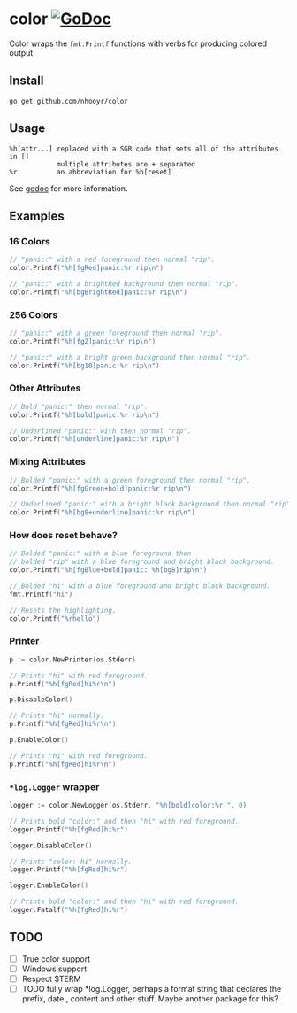 # color [![GoDoc](https://godoc.org/github.com/nhooyr/color?status.svg)](https://godoc.org/github.com/nhooyr/color)

Color wraps the `fmt.Printf` functions with verbs for producing colored output.

## Install
```
go get github.com/nhooyr/color
```

## Usage
```
%h[attr...]	replaced with a SGR code that sets all of the attributes in []
			multiple attributes are + separated
%r			an abbreviation for %h[reset]
```

See [godoc](https://godoc.org/github.com/nhooyr/color) for more information.

## Examples
### 16 Colors
```go
// "panic:" with a red foreground then normal "rip".
color.Printf("%h[fgRed]panic:%r rip\n")

// "panic:" with a brightRed background then normal "rip".
color.Printf("%h[bgBrightRed]panic:%r rip\n")
```

### 256 Colors
```go
// "panic:" with a green foreground then normal "rip".
color.Printf("%h[fg2]panic:%r rip\n")

// "panic:" with a bright green background then normal "rip".
color.Printf("%h[bg10]panic:%r rip\n")
```

### Other Attributes
```go
// Bold "panic:" then normal "rip".
color.Printf("%h[bold]panic:%r rip\n")

// Underlined "panic:" with then normal "rip".
color.Printf("%h[underline]panic:%r rip\n")
```

### Mixing Attributes
```go
// Bolded "panic:" with a green foreground then normal "rip".
color.Printf("%h[fgGreen+bold]panic:%r rip\n")

// Underlined "panic:" with a bright black background then normal "rip".
color.Printf("%h[bg8+underline]panic:%r rip\n")
```

### How does reset behave?
```go
// Bolded "panic:" with a blue foreground then
// bolded "rip" with a blue foreground and bright black background.
color.Printf("%h[fgBlue+bold]panic: %h[bg8]rip\n")

// Bolded "hi" with a blue foreground and bright black background.
fmt.Printf("hi")

// Resets the highlighting.
color.Printf("%rhello")
```

### Printer
```go
p := color.NewPrinter(os.Stderr)

// Prints "hi" with red foreground.
p.Printf("%h[fgRed]hi%r\n")

p.DisableColor()

// Prints "hi" normally.
p.Printf("%h[fgRed]hi%r\n")

p.EnableColor()

// Prints "hi" with red foreground.
p.Printf("%h[fgRed]hi%r\n")
```

### `*log.Logger` wrapper
```go
logger := color.NewLogger(os.Stderr, "%h[bold]color:%r ", 0)

// Prints bold "color:" and then "hi" with red foreground.
logger.Printf("%h[fgRed]hi%r")

logger.DisableColor()

// Prints "color: hi" normally.
logger.Printf("%h[fgRed]hi%r")

logger.EnableColor()

// Prints bold "color:" and then "hi" with red foreground.
logger.Fatalf("%h[fgRed]hi%r")
```

## TODO
- [ ] True color support
- [ ] Windows support
- [ ] Respect $TERM
- [ ] TODO fully wrap \*log.Logger, perhaps a format string that declares the prefix, date , content and other stuff. Maybe another package for this?
